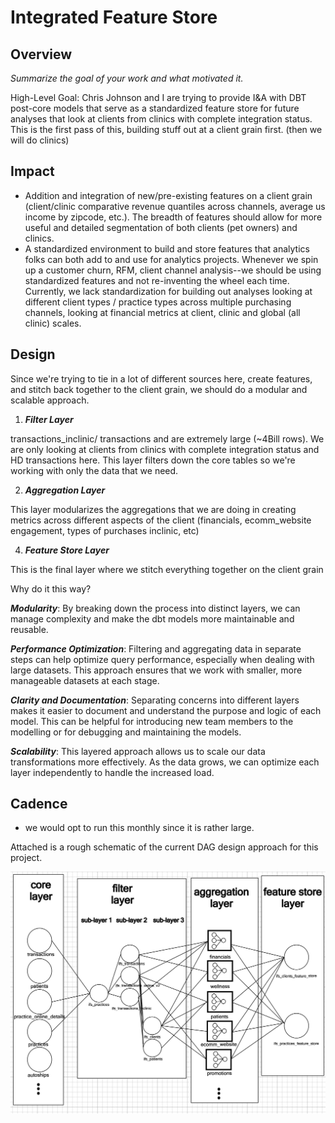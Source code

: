 # Integrated Feature Store

## Overview
_Summarize the goal of your work and what motivated it._

High-Level Goal: Chris Johnson and I are trying to provide I&A with DBT post-core models that serve as a standardized feature store for future analyses that look at clients from clinics with complete integration status. This is the first pass of this, building stuff out at a client grain first. (then we will do clinics)

## Impact
- Addition and integration of new/pre-existing features on a client grain (client/clinic comparative revenue quantiles across channels, average us income by zipcode, etc.). The breadth of features should allow for more useful and detailed segmentation of both clients (pet owners) and clinics.
- A standardized environment to build and store features that analytics folks can both add to and use for analytics projects. Whenever we spin up a customer churn, RFM, client channel analysis--we should be using standardized features and not re-inventing the wheel each time. Currently, we lack standardization for building out analyses looking at different client types / practice types across multiple purchasing channels, looking at financial metrics at client, clinic and global (all clinic) scales.

## Design
Since we're trying to tie in a lot of different sources here, create features, and stitch back together to the client grain, we should do a modular and scalable approach.

1. ***Filter Layer***

transactions_inclinic/ transactions and are extremely large (~4Bill rows). We are only looking at clients from clinics with complete integration status and HD transactions here. This layer filters down the core tables so we're working with only the data that we need.

2. ***Aggregation Layer***

This layer modularizes the aggregations that we are doing in creating metrics across different aspects of the client (financials, ecomm_website engagement, types of purchases inclinic, etc)

4. ***Feature Store Layer***

This is the final layer where we stitch everything together on the client grain

Why do it this way?

***Modularity***: By breaking down the process into distinct layers, we can manage complexity and make the dbt models more maintainable and reusable.

***Performance Optimization***: Filtering and aggregating data in separate steps can help optimize query performance, especially when dealing with large datasets. This approach ensures that we work with smaller, more manageable datasets at each stage.

***Clarity and Documentation***: Separating concerns into different layers makes it easier to document and understand the purpose and logic of each model. This can be helpful for introducing new team members to the modelling or for debugging and maintaining the models.

***Scalability***: This layered approach allows us to scale our data transformations more effectively. As the data grows, we can optimize each layer independently to handle the increased load.


## Cadence
- we would opt to run this monthly since it is rather large.

Attached is a rough schematic of the current DAG design approach for this project.

<img width="827" src="proposed_lineage_diagram.png">

